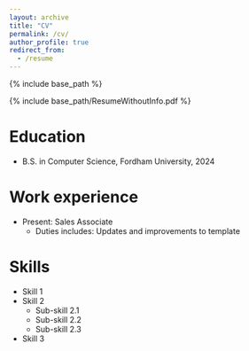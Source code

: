 ```yaml
---
layout: archive
title: "CV"
permalink: /cv/
author_profile: true
redirect_from:
  - /resume
---
```


{% include base_path %}

{% include base_path/ResumeWithoutInfo.pdf %}

Education
======
* B.S. in Computer Science, Fordham University, 2024

Work experience
======
* Present: Sales Associate
  * Duties includes: Updates and improvements to template
  
Skills
======
* Skill 1
* Skill 2
  * Sub-skill 2.1
  * Sub-skill 2.2
  * Sub-skill 2.3
* Skill 3

